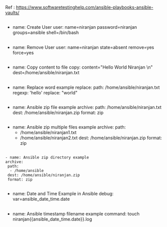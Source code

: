 Ref : https://www.softwaretestinghelp.com/ansible-playbooks-ansible-vaults/

## 
 - name: Create User
    user: name=niranjan password=niranjan groups=ansible shell=/bin/bash
    
##
  - name: Remove User
    user:
    name=niranjan state=absent remove=yes force=yes
    
## 
  - name: Copy content to file
    copy: content="Hello World Niranjan \n" dest=/home/ansible/niranjan.txt
    
## 
  - name: Replace word example
    replace:
     path: /home/ansible/niranjan.txt
     regexp: 'hello'
     replace: "world"
     
##   
   - name: Ansible zip file example
    archive:
     path: /home/ansible/niranjan.txt
     dest: /home/ansible/niranjan.zip
     format: zip
     
## 
 - name: Ansible zip multiple files example
  archive:
   path:
    - /home/ansible/niranjan1.txt
    - /home/ansible/niranjan2.txt
   dest: /home/ansible/niranjan.zip
   format: zip
   
## 
    - name: Ansible zip directory example
    archive:
     path:
      - /home/ansible
     dest: /home/ansible/niranjan.zip
     format: zip
     
## 
  - name: Date and Time Example in Ansible
    debug:
     var=ansible_date_time.date
     
## 
  - name: Ansible timestamp filename example
    command: touch niranjan{{ansible_date_time.date}}.log
    
## 
